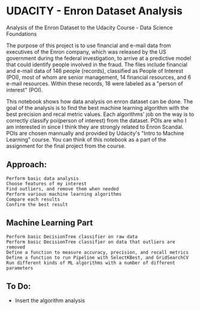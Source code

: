 # UDACITY - Enron Dataset Analysis

Analysis of the Enron Dataset to the Udacity Course - Data Science Foundations

The purpose of this project is to use financial and e-mail data from executives of the Enron company, which was released by the US government during the federal investigation, to arrive at a predictive model that could identify people involved in the fraud.
The files include financial and e-mail data of 146 people (records), classified as People of Interest (POI), most of whom are senior management, 14 financial resources, and 6 e-mail resources. Within these records, 18 were labeled as a "person of interest" (POI).

This notebook shows how data analysis on enron dataset can be done. The goal of the analysis is to find the best machine learning algorithm with the best precision and recal metric values. Each algorithms' job on the way is to correctly classify poi(person of interest) from the dataset. POIs are who I am interested in since I think they are strongly related to Enron Scandal. POIs are chosen mannually and provided by Udacity's "Intro to Machine Learning" course. You can think of this notebook as a part of the assignment for the final project from the course.

## Approach:
    Perform basic data analysis
    Choose features of my interest
    Find outliers, and remove them when needed
    Perform various machine learning algorithms
    Compare each results
    Confirm the best result
    
## Machine Learning Part

    Perform basic DecisionTree classifier on raw data
    Perform basic DecisionTree classifier on data that outliers are removed
    Define a function to measure accuracy, precision, and recall metrics
    Define a function to run Pipeline with SelectKBest, and GridSearchCV
    Run different kinds of ML algorithms with a number of different parameters
    
## To Do:
  - Insert the algorithm analysis
